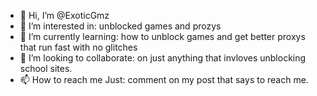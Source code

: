 - 👋 Hi, I’m @ExoticGmz
- 👀 I’m interested in: unblocked games and prozys
- 🌱 I’m currently learning: how to unblock games and get better proxys that run fast with no glitches
- 💞️ I’m looking to collaborate: on just anything that invloves unblocking school sites.
- 📫 How to reach me Just: comment on my post that says to reach me.

<!---
ExoticGmz/ExoticGmz is a ✨ special ✨ repository because its `README.md` (this file) appears on your GitHub profile.
You can click the Preview link to take a look at your changes.
--->
